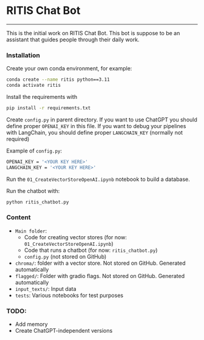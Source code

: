 # RITIS Chat Bot
---

This is the initial work on RITIS Chat Bot. This bot is suppose to be an assistant that guides people through their daily work.

### Installation
Create your own conda environment, for example:
```bash
conda create --name ritis python==3.11
conda activate ritis
```

Install the requirements with
```bash
pip install -r requirements.txt
```

Create `config.py` in parent directory. If you want to use ChatGPT you should define proper `OPENAI_KEY` in this file. If you want to debug your pipelines with LangChain, you should define proper `LANGCHAIN_KEY` (normally not required)

Example of `config.py`:
```bash
OPENAI_KEY = '<YOUR KEY HERE>'
LANGCHAIN_KEY = '<YOUR KEY HERE>'
```

Run the `01_CreateVectorStoreOpenAI.ipynb` notebook to build a database.

Run the chatbot with:
```bash
python ritis_chatbot.py
```

### Content
- `Main folder`:
    - Code for creating vector stores (for now: `01_CreateVectorStoreOpenAI.ipynb`)
    - Code that runs a chatbot (for now: `ritis_chatbot.py`)
    - `config.py` (not stored on GitHub)
- `chroma/`: folder with a vector store. Not stored on GitHub. Generated automatically
- `flagged/`: Folder with gradio flags. Not stored on GitHub. Generated automatically
- `input_texts/`: Input data 
- `tests`: Various notebooks for test purposes


### TODO:
- Add memory
- Create ChatGPT-independent versions



